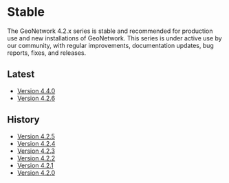 # Stable

The GeoNetwork 4.2.x series is stable and recommended for production use and new installations of GeoNetwork. 
This series is under active use by our community, with regular improvements, documentation updates, bug reports, fixes, and releases.

## Latest

-   [Version 4.4.0](version-4.4.0.md)
-   [Version 4.2.6](version-4.2.6.md)


## History

-   [Version 4.2.5](version-4.2.5.md)
-   [Version 4.2.4](version-4.2.4.md)
-   [Version 4.2.3](version-4.2.3.md)
-   [Version 4.2.2](version-4.2.2.md)
-   [Version 4.2.1](version-4.2.1.md)
-   [Version 4.2.0](version-4.2.0.md)
